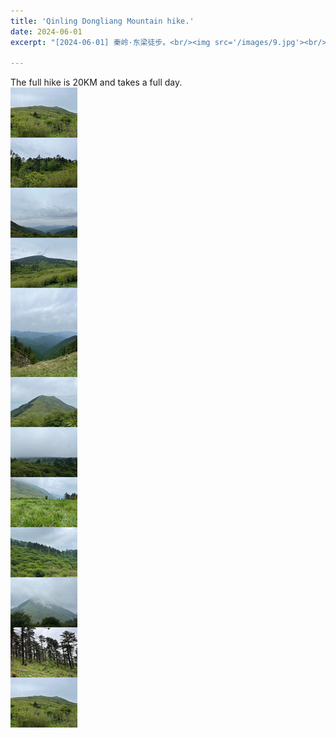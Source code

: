 ```yaml
---
title: 'Qinling Dongliang Mountain hike.'
date: 2024-06-01
excerpt: "[2024-06-01] 秦岭·东梁徒步。<br/><img src='/images/9.jpg'><br/><img src='/images/4.jpg'><br/><img src='/images/5.jpg'>"

---
```


The full hike is 20KM and takes a full day.<br/><img src='/images/4.jpg'>
